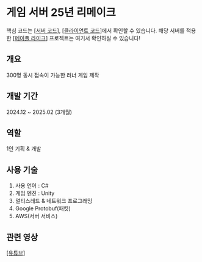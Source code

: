 # 게임 서버 25년 리메이크

핵심 코드는 [[서버 코드]](https://github.com/ymh1995s/GameServer25/tree/main/Server), [[클라이언트 코드]](https://github.com/ymh1995s/GameServer25/tree/main/Client/Assets/Scripts)에서 확인할 수 있습니다.
해당 서버를 적용한 [[메이플 라이크]](https://github.com/ymh1995s/MapleLike) 프로젝트는 여기서 확인하실 수 있습니다!

## 개요
300명 동시 접속이 가능한 러너 게임 제작

## 개발 기간
2024.12 ~ 2025.02 (3개월) 

## 역할
1인 기획 & 개발

## 사용 기술
1. 사용 언어 : C#
2. 게임 엔진 : Unity
3. 멀티스레드 & 네트워크 프로그래밍
4. Google Protobuf(패킷)
5. AWS(서버 서비스)

## 관련 영상
[[유튜브]](https://www.youtube.com/watch?v=27ddHQ7jHvU)
